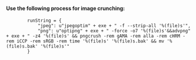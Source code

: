 
#### Use the following process for image crunching:
```
        runString = {
            "jpeg": u"jpegoptim" + exe + " -f --strip-all '%(file)s'",
            "png": u"optipng" + exe + " -force -o7 '%(file)s'&&advpng" + exe + " -z4 '%(file)s' && pngcrush -rem gAMA -rem alla -rem cHRM -rem iCCP -rem sRGB -rem time '%(file)s' '%(file)s.bak' && mv '%(file)s.bak' '%(file)s'"
        }
```
